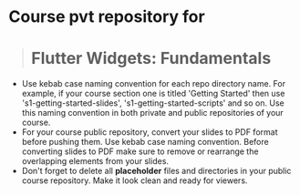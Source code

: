 # Course pvt repository for 
> # Flutter Widgets: Fundamentals 

- Use kebab case naming convention for each repo directory name. For example, if your course section one is titled 'Getting Started' then use 's1-getting-started-slides', 's1-getting-started-scripts' and so on. Use this naming convention in both private and public repositories of your course. 
- For your course public repository, convert your slides to PDF format before pushing them. Use kebab case naming convention. Before converting slides to PDF make sure to remove or rearrange the overlapping elements from your slides. 
- Don't forget to delete all **placeholder** files and directories in your public course repository. Make it look clean and ready for viewers.  
